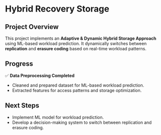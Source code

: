 # Hybrid Recovery Storage

## Project Overview
This project implements an **Adaptive & Dynamic Hybrid Storage Approach** using ML-based workload prediction. It dynamically switches between **replication** and **erasure coding** based on real-time workload patterns.

## Progress
✅ **Data Preprocessing Completed**  
- Cleaned and prepared dataset for ML-based workload prediction.  
- Extracted features for access patterns and storage optimization.

## Next Steps
- Implement ML model for workload prediction.  
- Develop a decision-making system to switch between replication and erasure coding.
